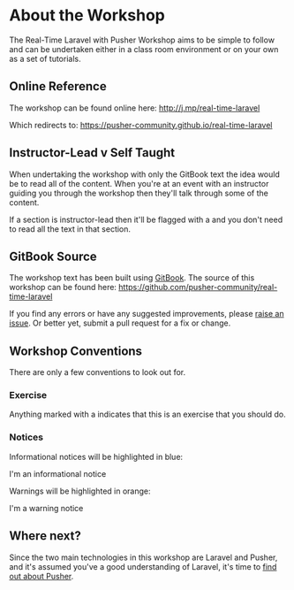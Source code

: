 # About the Workshop

The Real-Time Laravel with Pusher Workshop aims to be simple to follow and can be undertaken either in a class room environment or on your own as a set of tutorials.

## Online Reference

The workshop can be found online here:
<http://j.mp/real-time-laravel>

Which redirects to:
<https://pusher-community.github.io/real-time-laravel>

## Instructor-Lead <i class="fa fa-graduation-cap fa-2"></i> v Self Taught

When undertaking the workshop with only the GitBook text the idea would be to read all of the content. When you're at an event with an instructor guiding you through the workshop then they'll talk through some of the content.

If a section is instructor-lead then it'll be flagged with a <i class="fa fa-graduation-cap fa-2"></i> and you don't need to read all the text in that section.

## GitBook Source

The workshop text has been built using [GitBook](https://github.com/GitbookIO/gitbook). The source of this workshop can be found here:
<https://github.com/pusher-community/real-time-laravel>

If you find any errors or have any suggested improvements, please [raise an issue](https://github.com/pusher-community/real-time-laravel/issues). Or better yet, submit a pull request for a fix or change.

## Workshop Conventions

There are only a few conventions to look out for.

### Exercise <i class="fa fa-rocket fa-2"></i>

Anything marked with a <i class="fa fa-rocket fa-2"></i> indicates that this is an exercise that you should do.

### Notices

Informational notices will be highlighted in blue:

<div class="alert alert-info">I'm an informational notice</div>

Warnings will be highlighted in orange:

<div class="alert alert-warning">I'm a warning notice</div>

## Where next?

Since the two main technologies in this workshop are Laravel and Pusher, and it's assumed you've a good understanding of Laravel, it's time to [find out about Pusher](./what-is-pusher.md).
